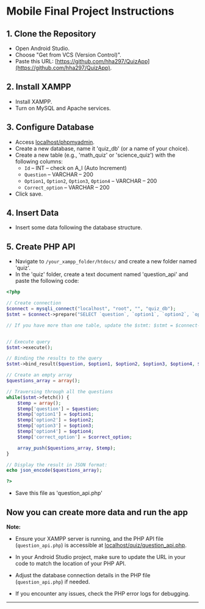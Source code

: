 # Mobile Final Project Instructions

## 1. Clone the Repository

- Open Android Studio.
- Choose "Get from VCS (Version Control)".
- Paste this URL: [https://github.com/hha297/QuizApp](https://github.com/hha297/QuizApp).

## 2. Install XAMPP

- Install XAMPP.
- Turn on MySQL and Apache services.

## 3. Configure Database

- Access [localhost/phpmyadmin](http://localhost/phpmyadmin).
- Create a new database, name it 'quiz_db' (or a name of your choice).
- Create a new table (e.g., 'math_quiz' or 'science_quiz') with the following columns:
  - `Id` – INT – check on A_I (Auto Increment)
  - `Question` – VARCHAR – 200
  - `Option1`, `Option2`, `Option3`, `Option4` – VARCHAR – 200
  - `Correct_option` – VARCHAR – 200
- Click save.

## 4. Insert Data

- Insert some data following the database structure.

## 5. Create PHP API

- Navigate to `/your_xampp_folder/htdocs/` and create a new folder named 'quiz'.
- In the 'quiz' folder, create a text document named 'question_api' and paste the following code:

```php
<?php

// Create connection
$connect = mysqli_connect("localhost", "root", "", "quiz_db");
$stmt = $connect->prepare("SELECT `question`, `option1`, `option2`, `option3`, `option4`, `correct_option` FROM `math_quiz`");

// If you have more than one table, update the $stmt: $stmt = $connect->prepare("SELECT `question`, `option1`, `option2`, `option3`, `option4`, `correct_option` FROM `math_quiz` UNION ALL SELECT `question`, `option1`, `option2`, `option3`, `option4`, `correct_option` FROM `other_quiz`");


// Execute query
$stmt->execute();

// Binding the results to the query
$stmt->bind_result($question, $option1, $option2, $option3, $option4, $correct_option);

// Create an empty array 
$questions_array = array();

// Traversing through all the questions
while($stmt->fetch()) {
    $temp = array();
    $temp['question'] = $question;
    $temp['option1'] = $option1;
    $temp['option2'] = $option2;
    $temp['option3'] = $option3;   
    $temp['option4'] = $option4;   
    $temp['correct_option'] = $correct_option;

    array_push($questions_array, $temp);
}

// Display the result in JSON format:
echo json_encode($questions_array);

?>
```

- Save this file as 'question_api.php'



## Now you can create more data and run the app


**Note:**

- Ensure your XAMPP server is running, and the PHP API file (`question_api.php`) is accessible at [localhost/quiz/question_api.php](http://localhost/quiz/question_api.php).

- In your Android Studio project, make sure to update the URL in your code to match the location of your PHP API.

- Adjust the database connection details in the PHP file (`question_api.php`) if needed.

- If you encounter any issues, check the PHP error logs for debugging.

---


